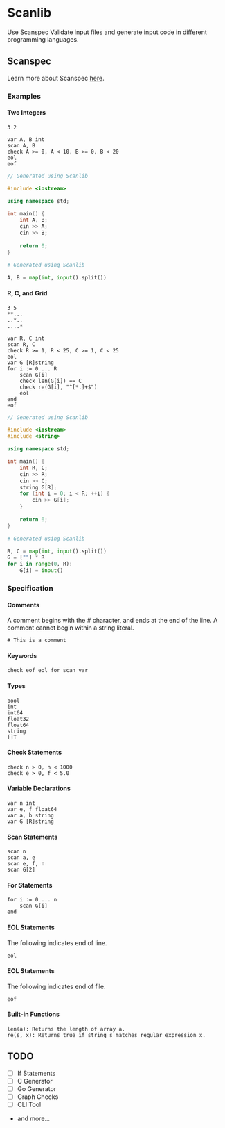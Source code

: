 # Scanlib

Use Scanspec Validate input files and generate input code in different programming languages.

## Scanspec

Learn more about Scanspec [here](https://help.toph.co/drafts/scanspec).

### Examples

#### Two Integers

```
3 2
```

```
var A, B int
scan A, B
check A >= 0, A < 10, B >= 0, B < 20
eol
eof
```

``` cpp
// Generated using Scanlib

#include <iostream>

using namespace std;

int main() {
	int A, B;
	cin >> A;
	cin >> B;
	
	return 0;
}
```

``` py
# Generated using Scanlib

A, B = map(int, input().split())
```

#### R, C, and Grid

```
3 5
**...
..*..
....*
```

```
var R, C int
scan R, C
check R >= 1, R < 25, C >= 1, C < 25
eol
var G [R]string
for i := 0 ... R
	scan G[i]
	check len(G[i]) == C
	check re(G[i], "^[*.]+$")
	eol
end
eof
```

``` cpp
// Generated using Scanlib

#include <iostream>
#include <string>

using namespace std;

int main() {
	int R, C;
	cin >> R;
	cin >> C;
	string G[R];
	for (int i = 0; i < R; ++i) {
		cin >> G[i];
	}
	
	return 0;
}
```

``` py
# Generated using Scanlib

R, C = map(int, input().split())
G = [""] * R
for i in range(0, R):
	G[i] = input()
```

### Specification

#### Comments

A comment begins with the # character, and ends at the end of the line. A comment cannot begin within a string literal.

```
# This is a comment
```

#### Keywords

```
check eof eol for scan var
```

#### Types

```
bool
int
int64
float32
float64
string
[]T
```

#### Check Statements

```
check n > 0, n < 1000
check e > 0, f < 5.0
```

#### Variable Declarations

```
var n int
var e, f float64
var a, b string
var G [R]string
```

#### Scan Statements

```
scan n
scan a, e
scan e, f, n
scan G[2]
```

#### For Statements

```
for i := 0 ... n
	scan G[i]
end
```

#### EOL Statements

The following indicates end of line.

```
eol
```
#### EOL Statements

The following indicates end of file.

```
eof
```

#### Built-in Functions

```
len(a): Returns the length of array a.
re(s, x): Returns true if string s matches regular expression x.
```

## TODO

- [ ] If Statements
- [ ] C Generator
- [ ] Go Generator
- [ ] Graph Checks
- [ ] CLI Tool
- and more...